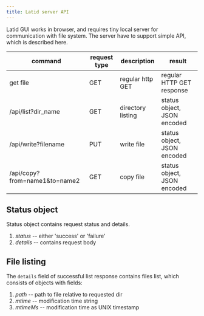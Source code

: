 ```yaml
---
title: Latid server API
---
```

Latid GUI works in browser, and requires tiny local server for communication with file system. 
The server have to support simple API, which is described here. 

| command                       | request type | description | result                    |
|-------------------------------|-----|--------------------|-----------------------------|
| get file                      | GET |  regular http GET  | regular HTTP GET response   |
| /api/list?dir_name            | GET |  directory listing | status object, JSON encoded |
| /api/write?filename           | PUT |  write file        | status object, JSON encoded |             
| /api/copy?from=name1&to=name2 | GET |  copy file         | status object, JSON encoded |         


## Status object

Status object contains request status and details.

1. *status* -- either 'success' or 'failure'
1. *details* -- contains request body

## File listing

The `details` field of successful list response contains files list, which consists of objects with fields: 

1. *path* -- path to file relative to requested dir
1. *mtime* -- modification time string 
1. *mtimeMs* -- modification time as UNIX timestamp


